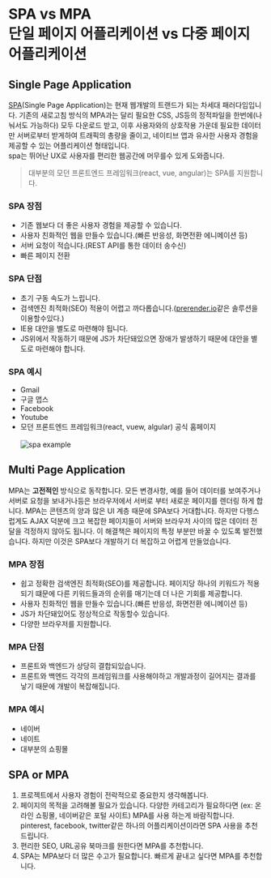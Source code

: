 SPA vs MPA
<br>
단일 페이지 어플리케이션 vs 다중 페이지 어플리케이션
============

## Single Page Application

[SPA](https://ko.wikipedia.org/wiki/%EC%8B%B1%EA%B8%80_%ED%8E%98%EC%9D%B4%EC%A7%80_%EC%95%A0%ED%94%8C%EB%A6%AC%EC%BC%80%EC%9D%B4%EC%85%98)(Single Page Application)는 현재 웹개발의 트랜드가 되는 차세대 패러다임입니다.
기존의 새로고침 방식의 MPA과는 달리 필요한 CSS, JS등의 정적파일을 한번에(나눠서도 가능하다) 모두 다운로드 받고, 이후 사용자와의 상호작용 가운데 필요한 데이터만 서버로부터 받게하여 트래픽의 총량을 줄이고, 네이티브 앱과 유사한 사용자 경험을 제공할 수 있는 어플리케이션 형태입니다.
<br>
spa는 뛰어난 UX로 사용자를 편리한 웹공간에 머무를수 있게 도와줍니다.
<br>
> 대부분의 모던 프론트엔드 프레임워크(react, vue, angular)는 SPA를 지원합니다.

### SPA 장점
 * 기존 웹보다 더 좋은 사용자 경험을 제공할 수 있습니다.
 * 사용자 친화적인 웹을 만들수 있습니다.(빠른 반응성, 화면전환 에니메이션 등)
 * 서버 요청이 적습니다.(REST API를 통한 데이터 송수신)
 * 빠른 페이지 전환
 
### SPA 단점
 * 초기 구동 속도가 느립니다.
 * 검색엔진 최적화(SEO) 적용이 어렵고 까다롭습니다.([prerender.io](https://prerender.io/)같은 솔루션을 이용할수있다.)
 * IE용 대안을 별도로 마련해야 됩니다.
 * JS위에서 작동하기 때문에 JS가 차단돼있으면 장애가 발생하기 때문에 대안을 별도로 마련해야 합니다.
 
### SPA 예시
 * Gmail
 * 구글 맵스
 * Facebook
 * Youtube
 * 모던 프론트엔드 프레임워크(react, vuew, algular) 공식 홈페이지
 <br><br>
![spa example](https://cdn-images-1.medium.com/max/1500/1*r1vmH5n7cYKJwYZq2fXKpw.gif)


## Multi Page Application

MPA는 __고전적인__ 방식으로 동작합니다. 
모든 변경사항, 예를 들어 데이터를 보여주거나 서버로 요청을 보내거나등은 브라우저에서 서버로 부터 새로운 페이지를 렌더링 하게 합니다. 
MPA는 콘텐츠의 양과 많은 UI 계층 때문에 SPA보다 거대합니다. 
하지만 다행스럽게도 AJAX 덕분에 크고 복잡한 페이지들이 서버와 브라우저 사이의 많은 데이터 전달을 걱정하지 않아도 됩니다. 
이 해결책은 페이지의 특정 부분만 바꿀 수 있도록 발전했습니다. 
하지만 이것은 SPA보다 개발하기 더 복잡하고 어렵게 만들었습니다. 

### MPA 장점
 * 쉽고 정확한 검색엔진 최적화(SEO)를 제공합니다. 페이지당 하나의 키워드가 적용되기 떄문에 다른 키워드들과의 순위를 매기는데 더 나은 기회를 제공합니다.
 * 사용자 친화적인 웹을 만들수 있습니다.(빠른 반응성, 화면전환 에니메이션 등)
 * JS가 차단돼있어도 정상적으로 작동할수 있습니다.
 * 다양한 브라우저를 지원합니다.
 
### MPA 단점
 * 프론트와 백엔드가 상당히 결합되있습니다.
 * 프론트와 백엔드 각각의 프레임워크를 사용해야하고 개발과정이 길어지는 결과를 낳기 때문에 개발이 복잡해집니다.
 
### MPA 예시
 * 네이버
 * 네이트
 * 대부분의 쇼핑몰
 
 ## SPA or MPA
 
  1. 프로젝트에서 사용자 경험이 전락적으로 중요한지 생각해봅니다.
  2. 페이지의 목적을 고려해볼 필요가 있습니다. 다양한 카테고리가 필요하다면 (ex: 온라인 쇼핑몰, 네이버같은 포털 사이트) MPA를 사용 하는게 바람직합니다. pinterest, facebook, twitter같은 하나의 어플리케이션이라면 SPA 사용을 추천드립니다.
  3. 편리한 SEO, URL공유 북마크를 원한다면 MPA를 추천합니다.
  4. SPA는 MPA보다 더 많은 수고가 필요합니다. 빠르게 끝내고 싶다면 MPA를 추천합니다.
  
